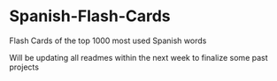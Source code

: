 # Spanish-Flash-Cards
Flash Cards of the top 1000 most used Spanish words

Will be updating all readmes within the next week to finalize some past projects
